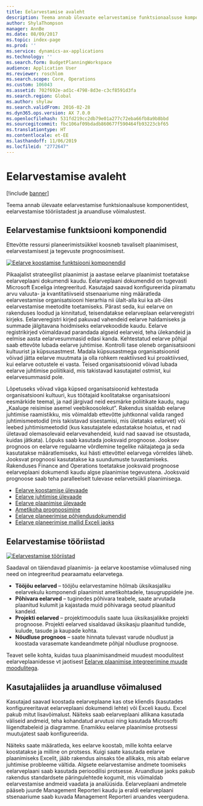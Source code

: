 ```yaml
---
title: Eelarvestamise avaleht
description: Teema annab ülevaate eelarvestamise funktsionaalsuse komponentidest, eelarvestamise tööriistadest ja aruandluse võimalustest teenuses Microsoft Dynamics 365 Finance.
author: ShylaThompson
manager: AnnBe
ms.date: 08/09/2017
ms.topic: index-page
ms.prod: ''
ms.service: dynamics-ax-applications
ms.technology: ''
ms.search.form: BudgetPlanningWorkspace
audience: Application User
ms.reviewer: roschlom
ms.search.scope: Core, Operations
ms.custom: 106043
ms.assetid: 702f692e-ad1c-4798-8d3e-c3cf8591d3fa
ms.search.region: Global
ms.author: shylaw
ms.search.validFrom: 2016-02-28
ms.dyn365.ops.version: AX 7.0.0
ms.openlocfilehash: 531fd219cc2db79e01a277c72eba66fb8a9b8bbd
ms.sourcegitcommit: fbc106af09bdadb860677f590464fb93223cbf65
ms.translationtype: HT
ms.contentlocale: et-EE
ms.lasthandoff: 11/06/2019
ms.locfileid: "2772647"
---
```

# <a name="budgeting-home-page"></a>Eelarvestamise avaleht

[!include [banner](../includes/banner.md)]

Teema annab ülevaate eelarvestamise funktsionaalsuse komponentidest, eelarvestamise tööriistadest ja aruandluse võimalustest. 

<a name="components-of-budgeting-functionality"></a>Eelarvestamise funktsiooni komponendid
-------------------------------------

Ettevõtte ressursi planeerimistsükkel koosneb tavaliselt plaanimisest, eelarvestamisest ja tegevuste prognoosimisest.

[![Eelarve koostamise funktsiooni komponendid](./media/budgeting-functionality-components.jpg)](./media/budgeting-functionality-components.jpg)

Pikaajalist strateegilist plaanimist ja aastase eelarve plaanimist toetatakse eelarveplaani dokumendi kaudu. Eelarveplaani dokumendid on tugevasti Microsoft Exceliga integreeritud. Kasutajad saavad konfigureerida piiramatu arvu valuuta- ja kvantitatiivseid stsenaariume ning määratleda eelarvestamise organisatsiooni hierarhia nii ülalt-alla kui ka alt-üles eelarvestamise meetodite toetamiseks. Pärast seda, kui eelarve on rakenduses loodud ja kinnitatud, teisendatakse eelarveplaan eelarveregistri kirjeks. Eelarveregistri kirjed pakuvad vahendeid eelarve haldamiseks ja summade jälgitavana hoidmiseks eelarvekoodide kaudu. Eelarve registrikirjed võimaldavad parandada algseid eelarveid, teha ülekandeid ja eelmise aasta eelarvesummasid edasi kanda. Kehtestatud eelarve põhjal saab ettevõte lubada eelarve juhtimise. Kontrolli tase oleneb organisatsiooni kultuurist ja küpsusastmest. Madala küpsusastmega organisatsioonid võivad jätta eelarve muutmata ja olla rohkem reaktiivsed kui proaktiivsed, kui eelarve ootustele ei vasta. Teised organisatsioonid võivad lubada eelarve juhtimise poliitikaid, mis takistavad kasutajatel ostmist, kui eelarvesummasid pole.

Lõpetuseks võivad väga küpsed organisatsioonid kehtestada organisatsiooni kultuuri, kus töötajaid koolitatakse organisatsiooni eesmärkide teemal, ja nad järgivad neid eesmärke poliitikate kaudu, nagu „Kaaluge reisimise asemel veebikoosolekut”. Rakendus sisaldab eelarve juhtimise raamistikku, mis võimaldab ettevõtte juhtkonnal valida ranged juhtimismeetodid (mis takistavad sisestamisi, mis ületataks eelarvet) või leebed juhtimismeetodid (kus kasutajatele edastatakse hoiatus, et nad ületavad olemasolevaid eelarvevahendeid, kuid nad saavad ise otsustada, kuidas jätkata). Lõpuks saab kasutada jooksvaid prognoose. Jooksev prognoos on eelarve regulaarne võrdlemine tegelike näitajatega ja seda kasutatakse määratlemiseks, kui hästi ettevõttel eelarvega võrreldes läheb. Jooksvat prognoosi kasutatakse ka suundumuste tuvastamiseks. Rakenduses Finance and Operations toetatakse jooksvaid prognoose eelarveplaani dokumendi kaudu algse plaanimise tegevustena. Jooksvaid prognoose saab teha paralleelselt tulevase eelarvetsükli plaanimisega.

-   [Eelarve koostamise ülevaade](basic-budgeting-overview-configuration.md)
-   [Eelarve juhtimise ülevaade](budget-control-overview-configuration.md)
-   [Eelarve plaanimise ülevaade](budget-planning-overview-configuration.md)
-   [Ametikoha prognoosimine](position-forecasting.md)
-   [Eelarve planeerimise põhjendusdokumendid](budget-planning-justification-docs.md)
-   [Eelarve planeerimise mallid Exceli jaoks](budget-planning-excel-templates.md)

## <a name="budgeting-tools"></a>Eelarvestamise tööriistad
[![Eelarvestamise tööriistad](./media/budgeting-tools.jpg)](./media/budgeting-tools.jpg) 

Saadaval on täiendavad plaanimis- ja eelarve koostamise võimalused ning need on integreeritud pearaamatu eelarvetega.

-   **Tööjõu eelarved** – tööjõu eelarvestamine hõlmab üksikasjaliku eelarvekulu komponendi plaanimist ametikohtadele, tasugruppidele jne.
-   **Põhivara eelarved** – tuginedes põhivara teabele, saate arvutada plaanitud kulumit ja kajastada muid põhivaraga seotud plaanitud kandeid.
-   **Projekti eelarved** – projektimoodulis saate luua üksikasjalikke projekti prognoose. Projekti eelarved sisaldavad üksikasju plaanitud tundide, kulude, tasude ja kaupade kohta.
-   **Nõudluse prognoos** – saate hinnata tulevast varude nõudlust ja koostada varasemate kandeandmete põhjal nõudluse prognoose.

Teavet selle kohta, kuidas tuua plaanimisandmeid muudest moodulitest eelarveplaanidesse vt jaotisest [Eelarve plaanimise integreerimine muude moodulitega](budget-planning-integration-other-modules.md).

## <a name="user-interface-and-reporting-capabilities"></a>Kasutajaliides ja aruandluse võimalused
Kasutajad saavad koostada eelarveplaane kas otse kliendis (kasutades konfigureeritavat eelarveplaani dokumendi lehte) või Exceli kaudu. Excel pakub mitut lisavõimalust. Näiteks saab eelarveplaani allikana kasutada väliseid andmeid, teha kohandatud arvutusi ning kasutada Microsofti liigendtabeleid ja diagramme. Enamikku eelarve plaanimise protsessi muutujatest saab konfigureerida. 

Näiteks saate määratleda, kes eelarve koostab, mille kohta eelarve koostatakse ja milline on protsess. Kuigi saate kasutada eelarve plaanimiseks Excelit, jääb rakendus ainsaks tõe allikaks, mis aitab eelarve juhtimise probleeme vältida. Algsete eelarvestamise andmete toomiseks eelarveplaani saab kasutada perioodilisi protsesse. Aruandluse jaoks pakub rakendus standardsete päringulehtede kogumit, mis võimaldab eelarvestamise andmeid vaadata ja analüüsida. Eelarveplaani andmetele pääseb juurde Management Reporteri kaudu ja eraldi eelarveplaani stsenaariume saab kuvada Management Reporteri aruandes veergudena.






